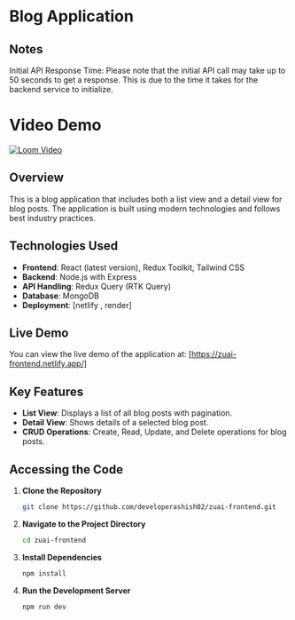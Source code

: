# Blog Application

## Notes

Initial API Response Time: Please note that the initial API call may take up to 50 seconds to get a response. This is due to the time it takes for the backend service to initialize.

# Video Demo

[![Loom Video](https://cdn.loom.com/sessions/thumbnails/67d7843632954b0bae4765700777e1ce-with-play.gif)](https://www.loom.com/share/67d7843632954b0bae4765700777e1ce?sid=596aaabd-a8ee-48c1-8f1a-d6714b942068)


## Overview

This is a blog application that includes both a list view and a detail view for blog posts. The application is built using modern technologies and follows best industry practices.

## Technologies Used

- **Frontend**: React (latest version), Redux Toolkit, Tailwind CSS
- **Backend**: Node.js with Express
- **API Handling**: Redux Query (RTK Query)
- **Database**: MongoDB
- **Deployment**: [netlify , render]

## Live Demo

You can view the live demo of the application at: [https://zuai-frontend.netlify.app/]

## Key Features

- **List View**: Displays a list of all blog posts with pagination.
- **Detail View**: Shows details of a selected blog post.
- **CRUD Operations**: Create, Read, Update, and Delete operations for blog posts.

## Accessing the Code

1. **Clone the Repository**

   ```bash
   git clone https://github.com/developerashish02/zuai-frontend.git
   ```

2. **Navigate to the Project Directory**

   ```bash
   cd zuai-frontend

   ```

3. **Install Dependencies**

   ```bash
   npm install
   ```

4. **Run the Development Server**

   ```bash
   npm run dev
   ```
